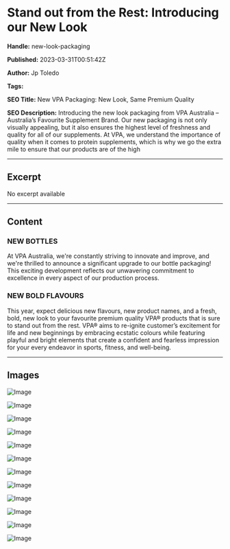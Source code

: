 # Stand out from the Rest: Introducing our New Look

**Handle:** new-look-packaging

**Published:** 2023-03-31T00:51:42Z

**Author:** Jp Toledo

**Tags:** 

**SEO Title:** New VPA Packaging: New Look, Same Premium Quality

**SEO Description:** Introducing the new look packaging from VPA Australia – Australia’s Favourite Supplement Brand. Our new packaging is not only visually appealing, but it also ensures the highest level of freshness and quality for all of our supplements. At VPA, we understand the importance of quality when it comes to protein supplements, which is why we go the extra mile to ensure that our products are of the high

---

## Excerpt

No excerpt available

---

## Content

### NEW BOTTLES

At VPA Australia, we're constantly striving to innovate and improve, and we're thrilled to announce a significant upgrade to our bottle packaging! This exciting development reflects our unwavering commitment to excellence in every aspect of our production process.

### NEW BOLD FLAVOURS

This year, expect delicious new flavours, new product names, and a fresh, bold, new look to your favourite premium quality VPA® products that is sure to stand out from the rest. VPA® aims to re-ignite customer’s excitement for life and new beginnings by embracing ecstatic colours while featuring playful and bright elements that create a confident and fearless impression for your every endeavor in sports, fitness, and well-being.

---

## Images

![Image](undefined)

![Image](undefined)

![Image](undefined)

![Image](undefined)

![Image](undefined)

![Image](undefined)

![Image](undefined)

![Image](undefined)

![Image](undefined)

![Image](undefined)

![Image](undefined)

![Image](undefined)

